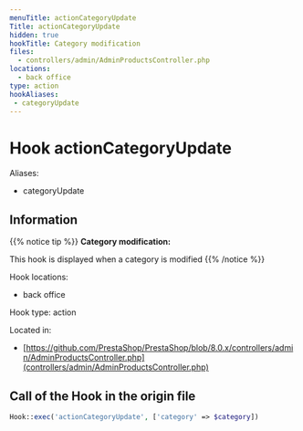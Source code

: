 ```yaml
---
menuTitle: actionCategoryUpdate
Title: actionCategoryUpdate
hidden: true
hookTitle: Category modification
files:
  - controllers/admin/AdminProductsController.php
locations:
  - back office
type: action
hookAliases:
 - categoryUpdate
---
```


# Hook actionCategoryUpdate

Aliases: 
 - categoryUpdate



## Information

{{% notice tip %}}
**Category modification:** 

This hook is displayed when a category is modified
{{% /notice %}}

Hook locations: 
  - back office

Hook type: action

Located in: 
  - [https://github.com/PrestaShop/PrestaShop/blob/8.0.x/controllers/admin/AdminProductsController.php](controllers/admin/AdminProductsController.php)

## Call of the Hook in the origin file

```php
Hook::exec('actionCategoryUpdate', ['category' => $category])
```